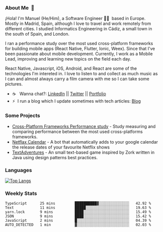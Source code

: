 ### About Me &nbsp;🐢

¡Hola! I'm Manuel (He/Him), a Software Engineer 👨‍💻 &nbsp;based in Europe. Mostly in Madrid, Spain, although I love to travel and work remotely from different cities. I studied Informatics Engineering in Cádiz, a small town in the south of Spain, and London. 

I ran a performance study over the most used cross-platform frameworks for building mobile apps (React Native, Flutter, Ionic, Weex). Since that I've been passionate about mobile development. Currently, I work as a Mobile Lead, improving and learning new topics on the field each day.

React Native, Javascript, iOS, Android, and React are some of the technologies I'm intereted in. I love to listen to and collect as much music as I can and almost always carry a film camera with me so I can take some pictures.

- ☕️ &nbsp; Wanna chat?: [LinkedIn](https://www.linkedin.com/in/manuelrdsg) || [Twitter](https://twitter.com/manuelrdsg) || [Portfolio](https://me.manuelrdsg.com)
- ⚡️&nbsp; I run a blog which I update sometimes with tech articles: [Blog](https://manuelrdsg.com)

### Some Projects

- [Cross-Platform Frameworks Performance study](https://rodin.uca.es/handle/10498/20951) - Study measuring and comparing performance between the most used cross-platforms frameworks.
- [Netflax Calendar](https://github.com/manuelrdsg/NetflaxCalendar) - A bot that automatically adds to your google calendar the release dates of your favourite Netflix shows
- [TextAdventures](https://github.com/manuelrdsg/TextAdventures) - An small text-based game inspired by Zork written in Java using design patterns best practices.

### Languages

[![Top Langs](https://github-readme-stats.vercel.app/api/top-langs/?username=manuelrdsg&layout=compact&langs_count=9&hide=html)](https://github.com/manuelrdsg)

### Weekly Stats

<!--START_SECTION:waka-->

```text
TypeScript      25 mins         ██████████▓░░░░░░░░░░░░░░   42.92 %
Text            11 mins         █████░░░░░░░░░░░░░░░░░░░░   19.63 %
yarn.lock       9 mins          ████░░░░░░░░░░░░░░░░░░░░░   15.49 %
JSON            9 mins          ████░░░░░░░░░░░░░░░░░░░░░   15.42 %
JavaScript      2 mins          █░░░░░░░░░░░░░░░░░░░░░░░░   04.39 %
AUTO_DETECTED   1 min           ▓░░░░░░░░░░░░░░░░░░░░░░░░   02.03 %
```

<!--END_SECTION:waka-->

